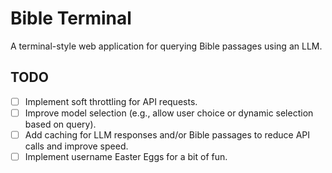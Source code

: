 # Bible Terminal

A terminal-style web application for querying Bible passages using an LLM.

## TODO

- [ ] Implement soft throttling for API requests.
- [ ] Improve model selection (e.g., allow user choice or dynamic selection based on query).
- [ ] Add caching for LLM responses and/or Bible passages to reduce API calls and improve speed.
- [ ] Implement username Easter Eggs for a bit of fun.
